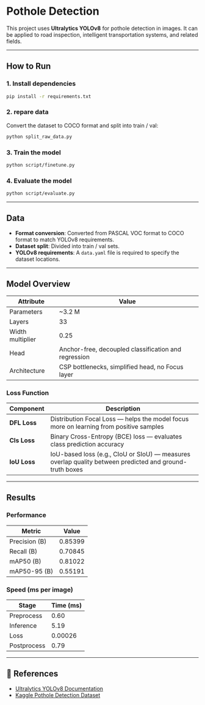 # Pothole Detection

This project uses **Ultralytics YOLOv8** for pothole detection in images. It can be applied to road inspection, intelligent transportation systems, and related fields.

---

## How to Run

### 1. Install dependencies
```bash
pip install -r requirements.txt
```

### 2. repare data
Convert the dataset to COCO format and split into train / val:
```bash
python split_raw_data.py
```

### 3. Train the model
```bash
python script/finetune.py
```

### 4. Evaluate the model
```bash
python script/evaluate.py
```

---

## Data

* **Format conversion**: Converted from PASCAL VOC format to COCO format to match YOLOv8 requirements.
* **Dataset split**: Divided into train / val sets.
* **YOLOv8 requirements**: A `data.yaml` file is required to specify the dataset locations.

---

## Model Overview

| Attribute        | Value                                                |
| ---------------- | ---------------------------------------------------- |
| Parameters       | \~3.2 M                                        |
| Layers           | 33                                                   |
| Width multiplier | 0.25                                                 |
| Head             | Anchor-free, decoupled classification and regression |
| Architecture     | CSP bottlenecks, simplified head, no Focus layer     |

### Loss Function
                                                            
| Component    | Description                                                                                                                                                           |
| ------------ | --------------------------------------------------------------------------------------------------------------------------------------------------------------------- |
| **DFL Loss** | Distribution Focal Loss —  helps the model focus more on learning from positive samples|
| **Cls Loss** | Binary Cross-Entropy (BCE) loss — evaluates class prediction accuracy                              |
| **IoU Loss** | IoU-based loss (e.g., CIoU or SIoU) — measures overlap quality between predicted and ground-truth boxes |


---

## Results

### Performance
| Metric                 | Value   |
| ---------------------- | ------- |
| Precision (B)          | 0.85399 |
| Recall (B)             | 0.70845 |
| mAP50 (B)              | 0.81022 |
| mAP50-95 (B)           | 0.55191 |

### Speed (ms per image)
| Stage       | Time (ms) |
| ----------- | --------- |
| Preprocess  | 0.60      |
| Inference   | 5.19      |
| Loss        | 0.00026   |
| Postprocess | 0.79      |

---

## 🔗 References

* [Ultralytics YOLOv8 Documentation](https://docs.ultralytics.com/)
* [Kaggle Pothole Detection Dataset](https://www.kaggle.com/datasets/andrewmvd/pothole-detection)